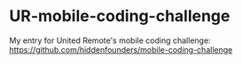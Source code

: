 # UR-mobile-coding-challenge
My entry for United Remote's mobile coding challenge: https://github.com/hiddenfounders/mobile-coding-challenge
